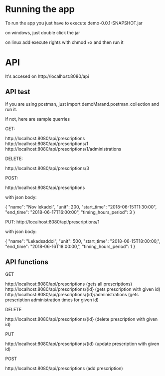 

# Running the app
To run the app you just have to execute demo-0.0.1-SNAPSHOT.jar 

on windows, just double click the jar

on linux add execute rights with chmod +x and then run it

# API
It's accesed on http://localhost:8080/api

## API test
If you are using postman, just import demoMarand.postman_collection and run it. 

If not, here are sample querries

GET:

http://localhost:8080/api/prescriptions
http://localhost:8080/api/prescriptions/1
http://localhost:8080/api/prescriptions/1/administrations

DELETE:

http://localhost:8080/api/prescriptions/3

POST:

http://localhost:8080/api/prescriptions

with json body:

{
    "name": "Nov lekadol",
    "unit": 200,
    "start_time": "2018-06-15T11:30:00",
    "end_time": "2018-06-17T16:00:00",
    "timing_hours_period": 3
}

PUT:
http://localhost:8080/api/prescriptions/1

with json body:

{
    "name": "Lekadsaddol",
    "unit": 500,
    "start_time": "2018-06-15T18:00:00,",
    "end_time": "2018-06-16T18:00:00,",
    "timing_hours_period": 1
}

## API functions
GET

http://localhost:8080/api/prescriptions   (gets all prescriptions)
http://localhost:8080/api/prescriptions/{id}   (gets prescription with given id)
http://localhost:8080/api/prescriptions/{id}/administrations   (gets prescription administration times for given id)

DELETE

http://localhost:8080/api/prescriptions/{id}   (delete prescription with given id)

PUT

http://localhost:8080/api/prescriptions/{id}   (update prescription with given id)

POST

http://localhost:8080/api/prescriptions   (add prescription)
